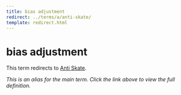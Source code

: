 ```yaml
---
title: bias adjustment
redirect: ../terms/a/anti-skate/
template: redirect.html
---
```


# bias adjustment

This term redirects to [Anti Skate](../terms/a/anti-skate/).

*This is an alias for the main term. Click the link above to view the full definition.*
